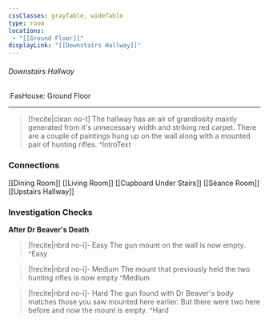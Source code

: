 ```yaml
---
cssClasses: grayTable, wideTable
type: room
locations:
 - "[[Ground Floor]]"
displayLink: "[[Downstairs Hallway]]"
---
```

###### Downstairs Hallway
<span class="sub2">:FasHouse: Ground Floor</span>

---

> [!recite|clean no-t]
>	The hallway has an air of grandiosity mainly generated from it's unnecessary width and striking red carpet. There are a couple of paintings hung up on the wall along with a mounted pair of hunting rifles.
>^IntroText
	
### Connections
[[Dining Room]]
[[Living Room]]
[[Cupboard Under Stairs]]
[[Séance Room]]
[[Upstairs Hallway]]

### Investigation Checks

**After Dr Beaver's Death**

> [!recite|nbrd no-i]- Easy
>	The gun mount on the wall is now empty.
>^Easy

> [!recite|nbrd no-i]- Medium
>	The mount that previously held the two hunting rifles is now empty
>^Medium

> [!recite|nbrd no-i]- Hard
>	The gun found with Dr Beaver's body matches those you saw mounted here earlier. But there were two here before and now the mount is empty.
>^Hard

